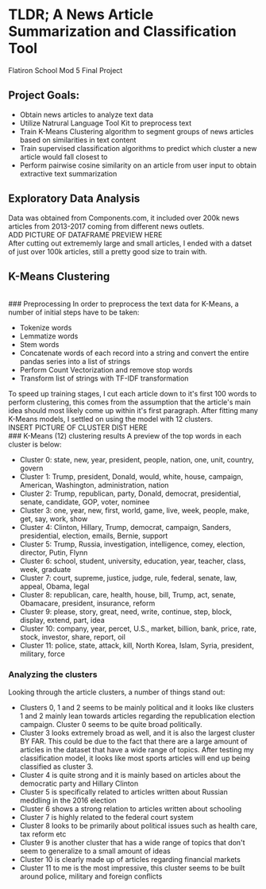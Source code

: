 
# TLDR; A News Article Summarization and Classification Tool
Flatiron School Mod 5 Final Project
## Project Goals:
<ul>
  <li>Obtain news articles to analyze text data</li>
  <li>Utilize Natrural Language Tool Kit to preprocess text</li>
  <li>Train K-Means Clustering algorithm to segment groups of news articles based on similarities in text content</li>
  <li>Train supervised classification algorithms to predict which cluster a new article would fall closest to</li>
  <li>Perform pairwise cosine similarity on an article from user input to obtain extractive text summarization</li>
</ul>

## Exploratory Data Analysis
Data was obtained from Components.com, it included over 200k news articles from 2013-2017 coming from different news outlets.<br> 
ADD PICTURE OF DATAFRAME PREVIEW HERE<br>
After cutting out extrememly large and small articles, I ended with a datset of just over 100k articles, still a pretty good size to train with.

## K-Means Clustering
<br>
### Preprocessing
In order to preprocess the text data for K-Means, a number of initial steps have to be taken:<br>
<ul>
  <li>Tokenize words</li>
  <li>Lemmatize words</li>
  <li>Stem words</li>
  <li>Concatenate words of each record into a string and convert the entire pandas series into a list of strings</li>
  <li>Perform Count Vectorization and remove stop words</li>
  <li>Transform list of strings with TF-IDF transformation</li>
 </ul>
To speed up training stages, I cut each article down to it's first 100 words to perform clustering, this comes from the assumption that the article's main idea should most likely come up within it's first paragraph. After fitting many K-Means models, I settled on using the model with 12 clusters.
<br>
INSERT PICTURE OF CLUSTER DIST HERE<br>
### K-Means (12) clustering results
A preview of the top words in each cluster is below:<br> 
<ul>
  <li>Cluster 0: state, new, year, president, people, nation, one, unit, country, govern</li>
  <li>Cluster 1: Trump, president, Donald, would, white, house, campaign, American, Washington, administration, nation</li>
  <li>Cluster 2: Trump, republican, party, Donald, democrat, presidential, senate, candidate, GOP, voter, nominee</li>
  <li>Cluster 3: one, year, new, first, world, game, live, week, people, make, get, say, work, show</li>
  <li>Cluster 4: Clinton, Hillary, Trump, democrat, campaign, Sanders, presidential, election, emails, Bernie, support</li>
  <li>Cluster 5: Trump, Russia, investigation, intelligence, comey, election, director, Putin, Flynn</li>
  <li>Cluster 6: school, student, university, education, year, teacher, class, week, graduate</li>
  <li>Cluster 7: court, supreme, justice, judge, rule, federal, senate, law, appeal, Obama, legal</li>
  <li>Cluster 8: republican, care, health, house, bill, Trump, act, senate, Obamacare, president, insurance, reform</li>
  <li>Cluster 9: please, story, great, need, write, continue, step, block, display, extend, part, idea</li>
  <li>Cluster 10: company, year, percet, U.S., market, billion, bank, price, rate, stock, investor, share, report, oil</li>
  <li>Cluster 11: police, state, attack, kill, North Korea, Islam, Syria, president, military, force</li>
</ul>  

### Analyzing the clusters
Looking through the article clusters, a number of things stand out:
<ul>
  <li>Clusters 0, 1 and 2 seems to be mainly political and it looks like clusters 1 and 2 mainly lean towards articles regarding the republication election campaign. Cluster 0 seems to be quite broad politically.</li>
  <li>Cluster 3 looks extremely broad as well, and it is also the largest cluster BY FAR. This could be due to the fact that there are a large amount of articles in the dataset that have a wide range of topics. After testing my classification model, it looks like most sports articles will end up being classified as cluster 3.</li>
  <li>Cluster 4 is quite strong and it is mainly based on articles about the democratic party and Hillary Clinton</li>
  <li>Cluster 5 is specifically related to articles written about Russian meddling in the 2016 election </li>
  <li>Cluster 6 shows a strong relation to articles written about schooling</li>
  <li>Cluster 7 is highly related to the federal court system</li>
  <li>Cluster 8 looks to be primarily about political issues such as health care, tax reform etc </li>
  <li>Cluster 9 is another cluster that has a wide range of topics that don't seem to generalize to a small amount of ideas</li>
  <li>Cluster 10 is clearly made up of articles regarding financial markets</li>
  <li>Cluster 11 to me is the most impressive, this cluster seems to be built around police, military and foreign conflicts</li>
</ul>

